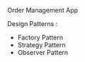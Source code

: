 Order Management App

Design Patterns : 
  -  Factory Pattern
  -  Strategy Pattern
  -  Observer Pattern
